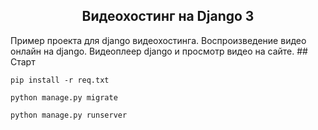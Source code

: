 <h2 align="center">Видеохостинг на Django 3</h2>
Пример проекта для django видеохостинга.
Воспроизведение видео онлайн на django. Видеоплеер django и просмотр видео на сайте. 
## Старт

    pip install -r req.txt
    
    python manage.py migrate

    python manage.py runserver



    
    




